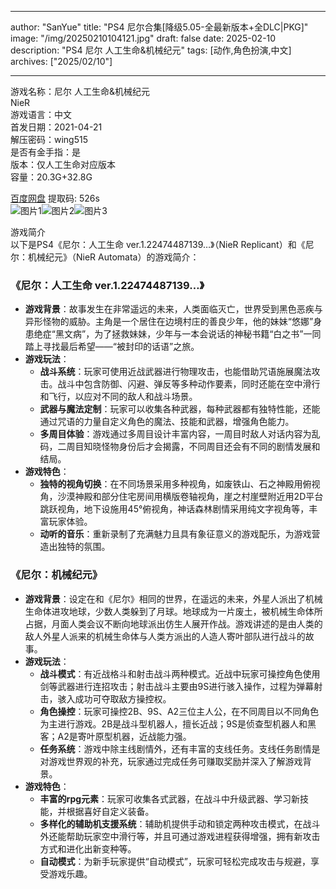 
---
author: "SanYue"
title: "PS4 尼尔合集[降级5.05-全最新版本+全DLC|PKG]"
image: "/img/20250210104121.jpg"
draft: false
date: 2025-02-10
description: "PS4 尼尔 人工生命&机械纪元"
tags: [动作,角色扮演,中文]
archives: ["2025/02/10"]

---

游戏名称：尼尔 人工生命&机械纪元   
NieR    
游戏语言：中文  
首发日期：2021-04-21  
解压密码：wing515  
是否有金手指：是  
版本：仅人工生命对应版本   
容量：20.3G+32.8G

[百度网盘](https://pan.baidu.com/s/1Bly6Ya7zjmieQBeq16F3vg) 提取码: 526s  
![图片1](/img/8b2f7e.jpg)![图片2](/img/c538e6.jpg)![图片3](/img/02d2f3.jpg)  

游戏简介  
以下是PS4《尼尔：人工生命 ver.1.22474487139…》（NieR Replicant）和《尼尔：机械纪元》（NieR Automata）的游戏简介：

### 《尼尔：人工生命 ver.1.22474487139…》
- **游戏背景**：故事发生在非常遥远的未来，人类面临灭亡，世界受到黑色恶疾与异形怪物的威胁。主角是一个居住在边境村庄的善良少年，他的妹妹“悠娜”身患绝症“黑文病”，为了拯救妹妹，少年与一本会说话的神秘书籍“白之书”一同踏上寻找最后希望——“被封印的话语”之旅。
- **游戏玩法**：
    - **战斗系统**：玩家可使用近战武器进行物理攻击，也能借助咒语施展魔法攻击。战斗中包含防御、闪避、弹反等多种动作要素，同时还能在空中滑行和飞行，以应对不同的敌人和战斗场景。
    - **武器与魔法定制**：玩家可以收集各种武器，每种武器都有独特性能，还能通过咒语的力量自定义角色的魔法、技能和武器，增强角色能力。
    - **多周目体验**：游戏通过多周目设计丰富内容，一周目时敌人对话内容为乱码，二周目知晓怪物身份后才会揭露，不同周目还会有不同的剧情发展和结局。
- **游戏特色**：
    - **独特的视角切换**：在不同场景采用多种视角，如废铁山、石之神殿用俯视角，沙漠神殿和部分住宅房间用横版卷轴视角，崖之村崖壁附近用2D平台跳跃视角，地下设施用45°俯视角，神话森林剧情采用纯文字视角等，丰富玩家体验。
    - **动听的音乐**：重新录制了充满魅力且具有象征意义的游戏配乐，为游戏营造出独特的氛围。

### 《尼尔：机械纪元》
- **游戏背景**：设定在和《尼尔》相同的世界，在遥远的未来，外星人派出了机械生命体进攻地球，少数人类躲到了月球。地球成为一片废土，被机械生命体所占据，月面人类会议不断向地球派出仿生人展开作战。游戏讲述的是由人类的敌人外星人派来的机械生命体与人类方派出的人造人寄叶部队进行战斗的故事。
- **游戏玩法**：
    - **战斗模式**：有近战格斗和射击战斗两种模式。近战中玩家可操控角色使用剑等武器进行连招攻击；射击战斗主要由9S进行骇入操作，过程为弹幕射击，骇入成功可夺取敌方操控权。
    - **角色操控**：玩家可操控2B、9S、A2三位主人公，在不同周目以不同角色为主进行游戏。2B是战斗型机器人，擅长近战；9S是侦查型机器人和黑客；A2是寄叶原型机器，近战能力强。
    - **任务系统**：游戏中除主线剧情外，还有丰富的支线任务。支线任务剧情是对游戏世界观的补充，玩家通过完成任务可赚取奖励并深入了解游戏背景。
- **游戏特色**：
    - **丰富的rpg元素**：玩家可收集各式武器，在战斗中升级武器、学习新技能，并根据喜好自定义装备。
    - **多样化的辅助机支援系统**：辅助机提供手动和锁定两种攻击模式，在战斗外还能帮助玩家空中滑行等，并且可通过游戏进程获得增强，拥有新攻击方式和进化出新变种等。
    - **自动模式**：为新手玩家提供“自动模式”，玩家可轻松完成攻击与规避，享受游戏乐趣。
